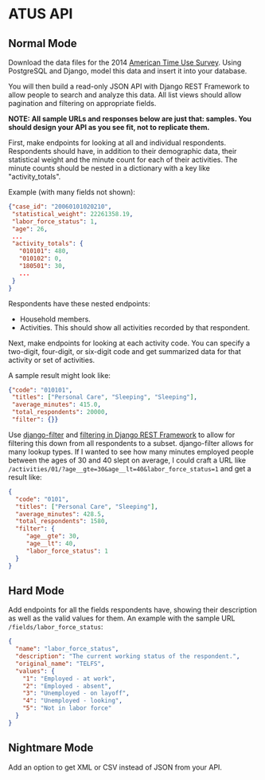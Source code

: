 # ATUS API

## Normal Mode

Download the data files for the 2014 [American Time Use Survey](http://www.bls.gov/tus/home.htm).
Using PostgreSQL and Django, model this data and insert it into your database.

You will then build a read-only JSON API with Django REST Framework to allow
people to search and analyze this data. All list views should allow pagination
and filtering on appropriate fields.

**NOTE: All sample URLs and responses below are just that: samples. You should
design your API as you see fit, not to replicate them.**

First, make endpoints for looking at all and individual respondents.
Respondents should have, in addition to their demographic data, their
statistical weight and the minute count for each of their activities. The
minute counts should be nested in a dictionary with a key like
"activity_totals".

Example (with many fields not shown):

```json
{"case_id": "20060101020210",
 "statistical_weight": 22261358.19,
 "labor_force_status": 1,
 "age": 26,
 ...
 "activity_totals": {
   "010101": 480,
   "010102": 0,
   "180501": 30,
   ...
 }
}
```

Respondents have these nested endpoints:

* Household members.
* Activities. This should show all activities recorded by that respondent.

Next, make endpoints for looking at each activity code. You can specify
a two-digit, four-digit, or six-digit code and get summarized data for that
activity or set of activities.

A sample result might look like:

```json
{"code": "010101",
 "titles": ["Personal Care", "Sleeping", "Sleeping"],
 "average_minutes": 415.0,
 "total_respondents": 20000,
 "filter": {}}
```

Use [django-filter](https://django-filter.readthedocs.org/en/latest/) and
[filtering in Django REST Framework](https://django-filter.readthedocs.org/en/latest/)
to allow for filtering this down from all respondents to a subset. django-filter
allows for many lookup types. If I wanted to see how many minutes employed
people between the ages of 30 and 40 slept on average, I could craft a URL like
`/activities/01/?age__gte=30&age__lt=40&labor_force_status=1` and get a result
like:

```json
{
  "code": "0101",
  "titles": ["Personal Care", "Sleeping"],
  "average_minutes": 428.5,
  "total_respondents": 1580,
  "filter": {
     "age__gte": 30,
     "age__lt": 40,
     "labor_force_status": 1
  }
}
```

## Hard Mode

Add endpoints for all the fields respondents have, showing their description
as well as the valid values for them. An example with the sample URL `/fields/labor_force_status`:

```json
{
  "name": "labor_force_status",
  "description": "The current working status of the respondent.",
  "original_name": "TELFS",
  "values": {
    "1": "Employed - at work",
    "2": "Employed - absent",
    "3": "Unemployed - on layoff",
    "4": "Unemployed - looking",
    "5": "Not in labor force"
  }
}
```

## Nightmare Mode

Add an option to get XML or CSV instead of JSON from your API.
